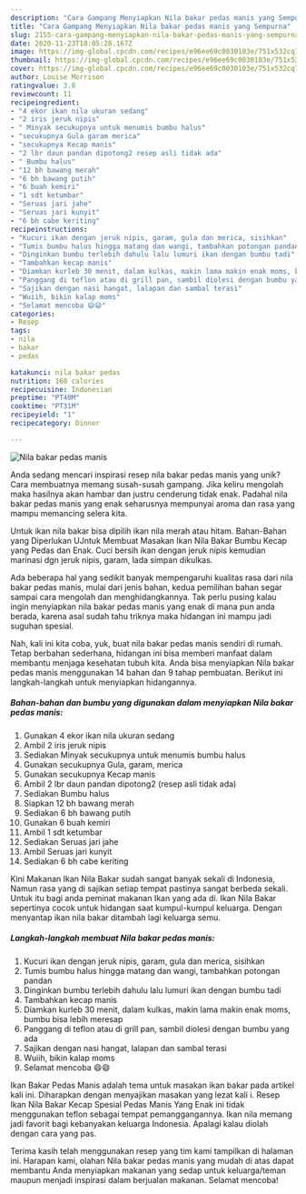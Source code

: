 ```yaml
---
description: "Cara Gampang Menyiapkan Nila bakar pedas manis yang Sempurna"
title: "Cara Gampang Menyiapkan Nila bakar pedas manis yang Sempurna"
slug: 2155-cara-gampang-menyiapkan-nila-bakar-pedas-manis-yang-sempurna
date: 2020-11-23T18:05:28.167Z
image: https://img-global.cpcdn.com/recipes/e96ee69c0030103e/751x532cq70/nila-bakar-pedas-manis-foto-resep-utama.jpg
thumbnail: https://img-global.cpcdn.com/recipes/e96ee69c0030103e/751x532cq70/nila-bakar-pedas-manis-foto-resep-utama.jpg
cover: https://img-global.cpcdn.com/recipes/e96ee69c0030103e/751x532cq70/nila-bakar-pedas-manis-foto-resep-utama.jpg
author: Louise Morrison
ratingvalue: 3.8
reviewcount: 11
recipeingredient:
- "4 ekor ikan nila ukuran sedang"
- "2 iris jeruk nipis"
- " Minyak secukupnya untuk menumis bumbu halus"
- "secukupnya Gula garam merica"
- "secukupnya Kecap manis"
- "2 lbr daun pandan dipotong2 resep asli tidak ada"
- " Bumbu halus"
- "12 bh bawang merah"
- "6 bh bawang putih"
- "6 buah kemiri"
- "1 sdt ketumbar"
- "Seruas jari jahe"
- "Seruas jari kunyit"
- "6 bh cabe keriting"
recipeinstructions:
- "Kucuri ikan dengan jeruk nipis, garam, gula dan merica, sisihkan"
- "Tumis bumbu halus hingga matang dan wangi, tambahkan potongan pandan"
- "Dinginkan bumbu terlebih dahulu lalu lumuri ikan dengan bumbu tadi"
- "Tambahkan kecap manis"
- "Diamkan kurleb 30 menit, dalam kulkas, makin lama makin enak moms, bumbu bisa lebih meresap"
- "Panggang di teflon atau di grill pan, sambil diolesi dengan bumbu yang ada"
- "Sajikan dengan nasi hangat, lalapan dan sambal terasi"
- "Wuiih, bikin kalap moms"
- "Selamat mencoba 😄😄"
categories:
- Resep
tags:
- nila
- bakar
- pedas

katakunci: nila bakar pedas 
nutrition: 168 calories
recipecuisine: Indonesian
preptime: "PT40M"
cooktime: "PT31M"
recipeyield: "1"
recipecategory: Dinner

---
```



![Nila bakar pedas manis](https://img-global.cpcdn.com/recipes/e96ee69c0030103e/751x532cq70/nila-bakar-pedas-manis-foto-resep-utama.jpg)

Anda sedang mencari inspirasi resep nila bakar pedas manis yang unik? Cara membuatnya memang susah-susah gampang. Jika keliru mengolah maka hasilnya akan hambar dan justru cenderung tidak enak. Padahal nila bakar pedas manis yang enak seharusnya mempunyai aroma dan rasa yang mampu memancing selera kita.

Untuk ikan nila bakar bisa dipilih ikan nila merah atau hitam. Bahan-Bahan yang Diperlukan UJntuk Membuat Masakan Ikan Nila Bakar Bumbu Kecap yang Pedas dan Enak. Cuci bersih ikan dengan jeruk nipis kemudian marinasi dgn jeruk nipis, garam, lada simpan dikulkas.

Ada beberapa hal yang sedikit banyak mempengaruhi kualitas rasa dari nila bakar pedas manis, mulai dari jenis bahan, kedua pemilihan bahan segar sampai cara mengolah dan menghidangkannya. Tak perlu pusing kalau ingin menyiapkan nila bakar pedas manis yang enak di mana pun anda berada, karena asal sudah tahu triknya maka hidangan ini mampu jadi suguhan spesial.


Nah, kali ini kita coba, yuk, buat nila bakar pedas manis sendiri di rumah. Tetap berbahan sederhana, hidangan ini bisa memberi manfaat dalam membantu menjaga kesehatan tubuh kita. Anda bisa menyiapkan Nila bakar pedas manis menggunakan 14 bahan dan 9 tahap pembuatan. Berikut ini langkah-langkah untuk menyiapkan hidangannya.

<!--inarticleads1-->

##### Bahan-bahan dan bumbu yang digunakan dalam menyiapkan Nila bakar pedas manis:

1. Gunakan 4 ekor ikan nila ukuran sedang
1. Ambil 2 iris jeruk nipis
1. Sediakan  Minyak secukupnya untuk menumis bumbu halus
1. Gunakan secukupnya Gula, garam, merica
1. Gunakan secukupnya Kecap manis
1. Ambil 2 lbr daun pandan dipotong2 (resep asli tidak ada)
1. Sediakan  Bumbu halus
1. Siapkan 12 bh bawang merah
1. Sediakan 6 bh bawang putih
1. Gunakan 6 buah kemiri
1. Ambil 1 sdt ketumbar
1. Sediakan Seruas jari jahe
1. Ambil Seruas jari kunyit
1. Sediakan 6 bh cabe keriting


Kini Makanan Ikan Nila Bakar sudah sangat banyak sekali di Indonesia, Namun rasa yang di sajikan setiap tempat pastinya sangat berbeda sekali. Untuk itu bagi anda peminat makanan Ikan yang ada di. Ikan Nila Bakar sepertinya cocok untuk hidangan saat kumpul-kumpul keluarga. Dengan menyantap ikan nila bakar ditambah lagi keluarga semu. 

<!--inarticleads2-->

##### Langkah-langkah membuat Nila bakar pedas manis:

1. Kucuri ikan dengan jeruk nipis, garam, gula dan merica, sisihkan
1. Tumis bumbu halus hingga matang dan wangi, tambahkan potongan pandan
1. Dinginkan bumbu terlebih dahulu lalu lumuri ikan dengan bumbu tadi
1. Tambahkan kecap manis
1. Diamkan kurleb 30 menit, dalam kulkas, makin lama makin enak moms, bumbu bisa lebih meresap
1. Panggang di teflon atau di grill pan, sambil diolesi dengan bumbu yang ada
1. Sajikan dengan nasi hangat, lalapan dan sambal terasi
1. Wuiih, bikin kalap moms
1. Selamat mencoba 😄😄


Ikan Bakar Pedas Manis adalah tema untuk masakan ikan bakar pada artikel kali ini. Diharapkan dengan menyajikan masakan yang lezat kali i. Resep Ikan Nila Bakar Kecap Spesial Pedas Manis Yang Enak ini tidak menggunakan teflon sebagai tempat pemanggangannya. Ikan nila memang jadi favorit bagi kebanyakan keluarga Indonesia. Apalagi kalau diolah dengan cara yang pas. 

Terima kasih telah menggunakan resep yang tim kami tampilkan di halaman ini. Harapan kami, olahan Nila bakar pedas manis yang mudah di atas dapat membantu Anda menyiapkan makanan yang sedap untuk keluarga/teman maupun menjadi inspirasi dalam berjualan makanan. Selamat mencoba!
